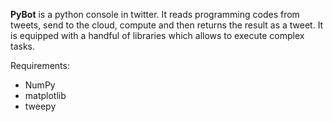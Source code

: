 **PyBot** is a python console in twitter. It reads programming codes from tweets, send to the cloud, compute and then returns the result as a tweet. It is equipped with a handful of libraries which allows to execute complex tasks.

Requirements:
- NumPy
- matplotlib
- tweepy


